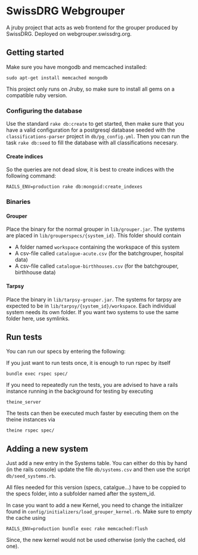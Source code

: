 # SwissDRG Webgrouper

A jruby project that acts as web frontend for the grouper produced by SwissDRG. Deployed on webgrouper.swissdrg.org.

## Getting started

Make sure you have mongodb and memcached installed:

    sudo apt-get install memcached mongodb

This project only runs on Jruby, so make sure to install all gems on a compatible ruby version.

### Configuring the database

Use the standard `rake db:create` to get started, then make sure that you have a valid configuration for
a postgresql database seeded with the `classifications-parser` project in `db/pg_config.yml`.
Then you can run the task `rake db:seed` to fill the database with all classifications necesary.

#### Create indices

So the queries are not dead slow, it is best to create indices with the following command:

    RAILS_ENV=production rake db:mongoid:create_indexes

### Binaries

#### Grouper
Place the binary for the normal grouper in `lib/grouper.jar`. The systems are placed in `lib/grouperspecs/{system_id}`.
This folder should contain

* A folder named `workspace` containing the workspace of this system
* A csv-file called `catalogue-acute.csv` (for the batchgrouper, hospital data)
* A csv-file called `catalogue-birthhouses.csv` (for the batchgrouper, birthhouse data)

#### Tarpsy
Place the binary in `lib/tarpsy-grouper.jar`.
The systems for tarpsy are expected to be in `lib/tarpsy/{system_id}/workspace`. Each individual system needs its own
folder. If you want two systems to use the same folder here, use symlinks.

## Run tests

You can run our specs by entering the following:

If you just want to run tests once, it is enough to run rspec by itself

	bundle exec rspec spec/

If you need to repeatedly run the tests, you are advised to have a rails instance running in the background for testing
by executing

    theine_server

The tests can then be executed much faster by executing them on the theine instances via

    theine rspec spec/

## Adding a new system

Just add a new entry in the Systems table. You can either do this by hand (in the rails console)
update the file `db/systems.csv` and then use the script `db/seed_systems.rb`.

All files needed for this version (specs, catalgue...) have to be coppied to the specs folder,
into a subfolder named after the system_id.

In case you want to add a new Kernel, you need to change the initializer found in `config/initializers/load_grouper_kernel.rb`.
Make sure to empty the cache using

    RAILS_ENV=production bundle exec rake memcached:flush

Since, the new kernel would not be used otherwise (only the cached, old one).